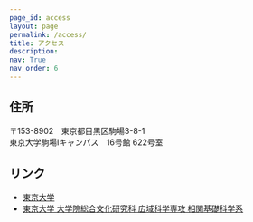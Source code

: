 ```yaml
---
page_id: access
layout: page
permalink: /access/
title: アクセス
description: 
nav: True
nav_order: 6
---
```


## 住所
〒153-8902　東京都目黒区駒場3-8-1  
東京大学駒場Iキャンパス　16号館 622号室  

## リンク
- [東京大学](https://www.u-tokyo.ac.jp/ja/index.html)
- [東京大学 大学院総合文化研究科 広域科学専攻 相関基礎科学系](https://dbs.c.u-tokyo.ac.jp/)